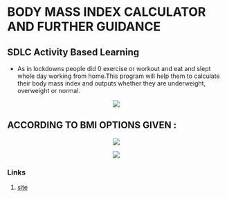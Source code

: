 # BODY MASS INDEX CALCULATOR AND FURTHER GUIDANCE

## SDLC Activity Based Learning
* As in lockdowns people did 0 exercise or workout and eat and slept whole day working from home.This program will help them to calculate their body mass index and outputs whether they are underweight, overweight or normal.
<p  align="center">
    <img src="https://user-images.githubusercontent.com/80378720/114139785-18961880-992d-11eb-8612-b8e35f3b4a9c.png" />
</p>

## ACCORDING TO BMI OPTIONS GIVEN :

<p  align="center">
    <img src="https://user-images.githubusercontent.com/80378720/114140520-fcdf4200-992d-11eb-96ab-d62ae0cafe17.png" />
</p>

<p  align="center">
    <img src="https://user-images.githubusercontent.com/80378720/114140491-f4870700-992d-11eb-949a-e23ab514ba5f.png" />
</p>

### Links
1. [site](https://aranshu.github.io/C-BMI-CALCULATOR/)


